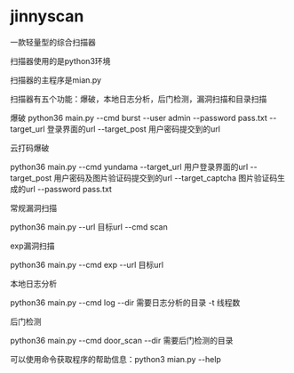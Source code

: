 # jinnyscan
一款轻量型的综合扫描器

扫描器使用的是python3环境

扫描器的主程序是mian.py

扫描器有五个功能：爆破，本地日志分析，后门检测，漏洞扫描和目录扫描

爆破
python36 main.py --cmd burst --user admin --password pass.txt --target_url 登录界面的url --target_post 用户密码提交到的url

云打码爆破

python36 main.py --cmd yundama --target_url 用户登录界面的url --target_post 用户密码及图片验证码提交到的url --target_captcha 图片验证码生成的url --password pass.txt

常规漏洞扫描

python36 main.py --url 目标url --cmd scan

exp漏洞扫描

python36 main.py --cmd exp --url 目标url

本地日志分析

python36 main.py --cmd log --dir 需要日志分析的目录 -t 线程数

后门检测

python36 main.py --cmd door_scan --dir 需要后门检测的目录

可以使用命令获取程序的帮助信息：python3 mian.py --help 
